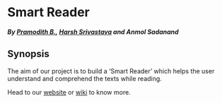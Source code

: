# Smart Reader
___By [Pramodith B.](https://github.com/pramodith), [Harsh Srivastava](https://www.github.com/starhash) and Anmol Sadanand___
## Synopsis
The aim of our project is to build a ‘Smart Reader’ which helps the user understand and comprehend the texts while reading.

Head to our [website](https://starhash.github.io/AISmartReader/) or [wiki](https://github.com/starhash/AISmartReader/wiki) to know more.
